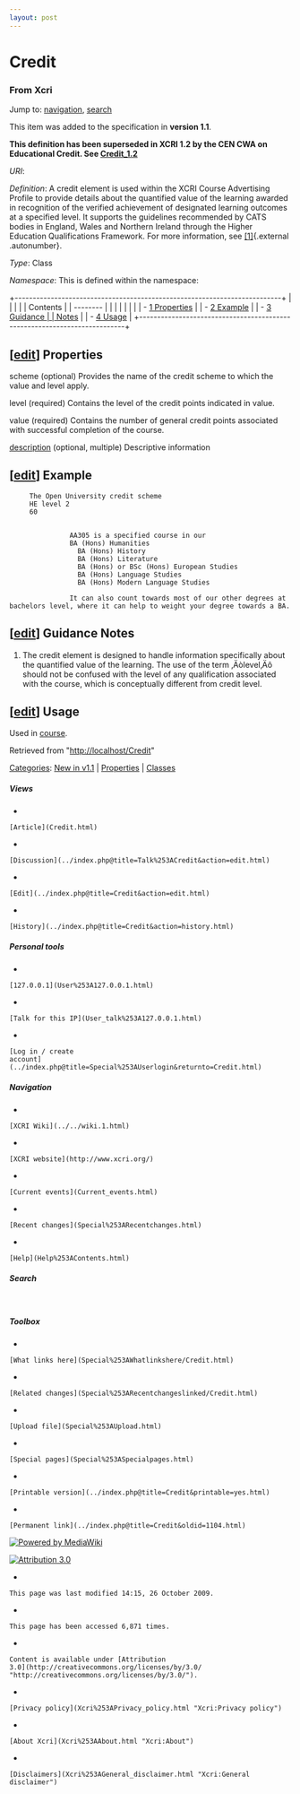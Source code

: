 ```yaml
---
layout: post
---
```


<script>
  (function(i,s,o,g,r,a,m){i['GoogleAnalyticsObject']=r;i[r]=i[r]||function(){
  (i[r].q=i[r].q||[]).push(arguments)},i[r].l=1*new Date();a=s.createElement(o),
  m=s.getElementsByTagName(o)[0];a.async=1;a.src=g;m.parentNode.insertBefore(a,m)
  })(window,document,'script','https://www.google-analytics.com/analytics.js','ga');

  ga('create', 'UA-73710929-3', 'auto');
  ga('send', 'pageview');

</script>







Credit 
======













### From Xcri 







Jump to: [navigation](Credit.html#column-one),
[search](Credit.html#searchInput)





This item was added to the specification in **version 1.1**.



**This definition has been superseded in XCRI 1.2 by the CEN CWA on
Educational Credit. See [Credit\_1.2](Credit_1.2.html "Credit 1.2")**

*URI*: 

*Definition*: A credit element is used within the XCRI Course
Advertising Profile to provide details about the quantified value of the
learning awarded in recognition of the verified achievement of
designated learning outcomes at a specified level. It supports the
guidelines recommended by CATS bodies in England, Wales and Northern
Ireland through the Higher Education Qualifications Framework. For more
information, see
[\[1\]](http://www.seec.org.uk/docs/credit.htm "http://www.seec.org.uk/docs/credit.htm"){.external
.autonumber}.

*Type*: Class

*Namespace*: This is defined within the namespace:


+--------------------------------------------------------------------------+
|                                                       |
|                                                                          |
| Contents                                                                 |
| --------                                                                 |
|                                                                          |
|                                                                    |
|                                                                          |
| -   [1 Properties](Credit.html#Properties)           |
| -   [2 Example](Credit.html#Example)                 |
| -   [3 Guidance     |
|     Notes](Credit.html#Guidance_Notes)                            |
| -   [4 Usage](Credit.html#Usage)                     |
+--------------------------------------------------------------------------+


\[[edit](../index.php@title=Credit&action=edit&section=1.html "Edit section: Properties")\] Properties
------------------------------------------------------------------------------------------------------------------------------------------------------------------------

scheme (optional) Provides the name of the credit scheme to which the
value and level apply.

level (required) Contains the level of the credit points indicated in
value.

value (required) Contains the number of general credit points associated
with successful completion of the course.

[description](Description.html "Description") (optional, multiple)
Descriptive information


\[[edit](../index.php@title=Credit&action=edit&section=2.html "Edit section: Example")\] Example
------------------------------------------------------------------------------------------------------------------------------------------------------------------


    
         The Open University credit scheme
         HE level 2
         60
         
              
                   AA305 is a specified course in our
                   BA (Hons) Humanities
                     BA (Hons) History
                     BA (Hons) Literature
                     BA (Hons) or BSc (Hons) European Studies
                     BA (Hons) Language Studies
                     BA (Hons) Modern Language Studies
                   
                   It can also count towards most of our other degrees at bachelors level, where it can help to weight your degree towards a BA.
              
         
    


\[[edit](../index.php@title=Credit&action=edit&section=3.html "Edit section: Guidance Notes")\] Guidance Notes
--------------------------------------------------------------------------------------------------------------------------------------------------------------------------------

1.  The credit element is designed to handle information specifically
    about the quantified value of the learning. The use of the term
    ‚Äòlevel‚Äô should not be confused with the level of any
    qualification associated with the course, which is conceptually
    different from credit level.


\[[edit](../index.php@title=Credit&action=edit&section=4.html "Edit section: Usage")\] Usage
--------------------------------------------------------------------------------------------------------------------------------------------------------------

Used in [course](Course.html "Course").



Retrieved from "[http://localhost/Credit](Credit.html)"





[Categories](Special%253ACategories.html "Special:Categories"): [New in
v1.1](Category%253ANew_in_v1.1.html "Category:New in v1.1") |
[Properties](Category%253AProperties.html "Category:Properties")
| [Classes](Category%253AClasses.html "Category:Classes")

















##### Views



-   

    

    [Article](Credit.html)
-   

    

    [Discussion](../index.php@title=Talk%253ACredit&action=edit.html)
-   

    

    [Edit](../index.php@title=Credit&action=edit.html)
-   

    

    [History](../index.php@title=Credit&action=history.html)







##### Personal tools



-   

    

    [127.0.0.1](User%253A127.0.0.1.html)
-   

    

    [Talk for this IP](User_talk%253A127.0.0.1.html)
-   

    

    [Log in / create
    account](../index.php@title=Special%253AUserlogin&returnto=Credit.html)











[](../../wiki.1.html "XCRI Wiki")





##### Navigation



-   

    

    [XCRI Wiki](../../wiki.1.html)
-   

    

    [XCRI website](http://www.xcri.org/)
-   

    

    [Current events](Current_events.html)
-   

    

    [Recent changes](Special%253ARecentchanges.html)
-   

    

    [Help](Help%253AContents.html)







##### Search





 









##### Toolbox



-   

    

    [What links here](Special%253AWhatlinkshere/Credit.html)
-   

    

    [Related changes](Special%253ARecentchangeslinked/Credit.html)
-   

    

    [Upload file](Special%253AUpload.html)
-   

    

    [Special pages](Special%253ASpecialpages.html)
-   

    

    [Printable version](../index.php@title=Credit&printable=yes.html)
-   

    

    [Permanent link](../index.php@title=Credit&oldid=1104.html)















[![Powered by
MediaWiki](../skins/common/images/poweredby_mediawiki_88x31.png)](http://www.mediawiki.org/)





[![Attribution 3.0
](http://i.creativecommons.org/l/by/3.0/88x31.png)](http://creativecommons.org/licenses/by/3.0/)



-   

    

    This page was last modified 14:15, 26 October 2009.
-   

    

    This page has been accessed 6,871 times.
-   

    

    Content is available under [Attribution
    3.0](http://creativecommons.org/licenses/by/3.0/ "http://creativecommons.org/licenses/by/3.0/").
-   

    

    [Privacy policy](Xcri%253APrivacy_policy.html "Xcri:Privacy policy")
-   

    

    [About Xcri](Xcri%253AAbout.html "Xcri:About")
-   

    

    [Disclaimers](Xcri%253AGeneral_disclaimer.html "Xcri:General disclaimer")




